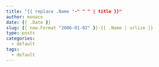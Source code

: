 ```yaml
---
title: "{{ replace .Name "-" " " | title }}"
author: monaco
date: {{ .Date }}
slug: {{ now.Format "2006-01-02" }}-{{ .Name | urlize }}
type: posts
categories:
  - default
tags:
  - default
---
```

